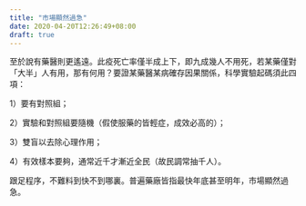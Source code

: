 ```yaml
---
title: "市場顯然過急"
date: 2020-04-20T12:26:49+08:00
draft: true
---
```

至於說有藥醫則更遙遠。此疫死亡率僅半成上下，即九成幾人不用死，若某藥僅對「大半」人有用，那有何用？要證某藥醫某病確存因果關係，科學實驗起碼須此四項：

1）要有對照組；

2）實驗和對照組要隨機（假使服藥的皆輕症，成效必高的）；

3）雙盲以去除心理作用；

4）有效樣本要夠，通常近千才漸近全民（故民調常抽千人）。

跟足程序，不難料到快不到哪裏。普遍藥廠皆指最快年底甚至明年，市場顯然過急。


